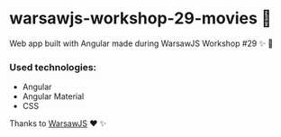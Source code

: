 # warsawjs-workshop-29-movies :movie_camera:
 
 Web app built with Angular made during WarsawJS Workshop #29 :sparkles: :muscle:
 
 ### Used technologies:
 - Angular
 - Angular Material
 - CSS
 
 Thanks to [WarsawJS](https://warsawjs.com/) :heart: :sparkles: 
